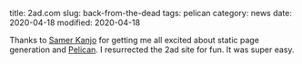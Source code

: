 title: 2ad.com
slug: back-from-the-dead
tags: pelican
category: news
date: 2020-04-18
modified: 2020-04-18

Thanks to [Samer Kanjo](https://samer.kanjo.net) for getting me all excited about static page generation and [Pelican](https://blog.getpelican.com/).   I resurrected the 2ad site for fun.   It was super easy.
